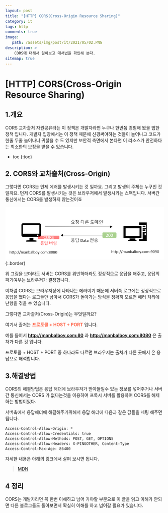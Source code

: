 ```yaml
---
layout: post
title: "[HTTP] CORS(Cross-Origin Resource Sharing)"
category: it
tags: http
comments: true
image: 
   path: /assets/img/post/it/2021/05/02.PNG 
description: >
    CORS에 대해서 알아보고 대처법을 확인해 본다.
sitemap: true
---
```


# [HTTP] CORS(Cross-Origin Resource Sharing)


## 1.개요
CORS 교차출처 자원공유라는 이 정책은 개발자라면 누구나 한번쯤 경험해 봤을 법한 정책 입니다. 개발자 입장에서는 이 정책 때문에 신경써야하는 것들이 늘어나고 코드가 한줄 두줄 늘어나니 귀찮을 수 도 있지만 보안적 측면에서 본다면 이 리소스가 안전하다는 최소한의 보장을 받을 수 있습니다.  
<!--more-->

* toc
{:toc}

## 2. CORS와 교차출처(Cross-Origin)
그렇다면 CORS는 언제 에러를 발생시키는 것 일까요. 그리고 발생의 주체는 누구인 것 일까요. 먼저 CORS를 발생시키는 것은 브라우저에서 발생시키는 스팩입니다. 서버간 통신에서는 CORS를 발생하지 않는것이죠

![CORS](/assets/img/post/it/2021/05/03.PNG  "CORS"){:.border}

위 그림을 보더라도 서버는 CORS를 위반하더라도 정상적으로 응답을 해주고, 응답의 파기여부는 브라우저가 결정합니다. 

이처럼 CORS는 브라우저상에 나타나는 에러이기 때문에 서버쪽 로그에는 정상적으로 응답을 했다는 로그들만 남아서 CORS가 돌아가는 방식을 정확히 모르면 에러 처리에 난항을 겪을 수 있습니다. 

그렇다면 교차출처(Cross-Origin)는 무엇일까요?

여기서 출처는 <b style="color:tomato">프로토콜 + HOST + PORT</b> 입니다. 

예를 들어서
<b style="color:tomato">http://manbalboy.com:80</b> 과 <b style="color:tomato">http://manbalboy.com:8080</b> 은 출처가 다른 것 입니다.  

프로토콜 + HOST + PORT 중 하나라도 다르면 브라우저는 출처가 다른 곳에서 온 응답으로 해석합니다.


## 3.해결방법
CORS의 해결방법은 응답 해더에 브라우저가 받아들일수 있는 정보를 넣어주거나 
서버간 통신에서는 CORS 가 없다는것을 이용하여 프록시 서버를 활용하여 CORS를 해제 하는 방법이있다.  

서버측에서 응답해더에 해결해주기위해서 응답 해더에 다음과 같은 값들을 세팅 해주면 됩니다.
```
Access-Control-Allow-Origin: *
Access-Control-Allow-Credentials: true
Access-Control-Allow-Methods: POST, GET, OPTIONS
Access-Control-Allow-Headers: X-PINGOTHER, Content-Type
Access-Control-Max-Age: 86400
```

자세한 내용은 아래의 링크에서 살펴 보시면 됩니다. 

> [MDN](https://developer.mozilla.org/ko/docs/Web/HTTP/CORS)

## 4 정리 
CORS는 개발자라면 꼭 한번 이해하고 넘어 가야할 부분으로 이 글을 읽고 이해가 안되면 다른 블로그들도 돌아보면서 확실히 이해를 하고 넘어갈 필요가 있습니다.